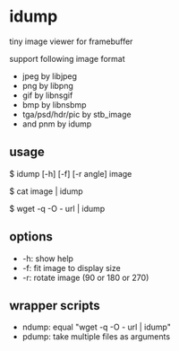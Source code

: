 # idump

tiny image viewer for framebuffer

support following image format

-	jpeg by libjpeg
-	png by libpng
-	gif by libnsgif
-	bmp by libnsbmp
-	tga/psd/hdr/pic by stb_image
-	and pnm by idump

## usage

 $ idump [-h] [-f] [-r angle] image

 $ cat image | idump

 $ wget -q -O - url | idump

## options

-	-h: show help
-	-f: fit image to display size
-	-r: rotate image (90 or 180 or 270)

## wrapper scripts

-	ndump: equal "wget -q -O - url | idump"
-	pdump: take multiple files as arguments
